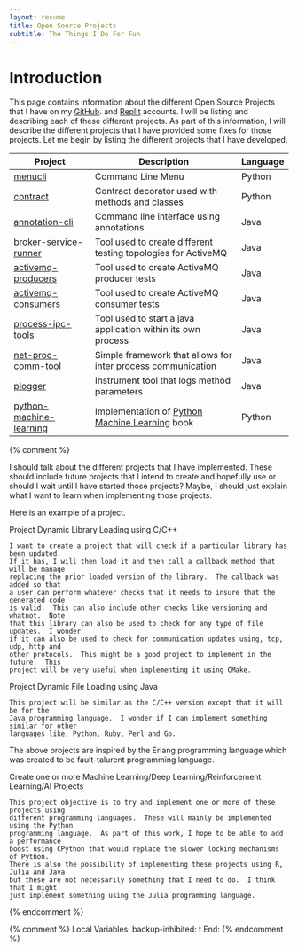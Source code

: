 ```yaml
---
layout: resume
title: Open Source Projects
subtitle: The Things I Do For Fun
---
```


# Introduction

This page contains information about the different Open Source Projects that I have on my 
<a href="https://github.com/ccorsi?tab=repositories" target="_blank">GitHub</a>. and
<a href="https://replit.com/@ccorsi" target="_blank">ReplIt</a> accounts.  I will be
listing and describing each of these different projects.  As part of this information, I
will describe the different projects that I have provided some fixes for those projects.
Let me begin by listing the different projects that I have developed.

| Project | Description | Language |
| --------- | -------- | -------- |
| [menucli](https://github.com/ccorsi/menucli) | Command Line Menu | Python  |
| [contract](https://github.com/ccorsi/contract) | Contract decorator used with methods and classes | Python |
| [annotation-cli](https://github.com/ccorsi/annotation-cli) | Command line interface using annotations | Java |
| [broker-service-runner](https://github.com/ccorsi/broker-service-runner) | Tool used to create different testing topologies for ActiveMQ | Java |
| [activemq-producers](https://github.com/ccorsi/activemq-producers) | Tool used to create ActiveMQ producer tests | Java |
| [activemq-consumers](https://github.com/ccorsi/activemq-consumers) | Tool used to create ActiveMQ consumer tests | Java |
| [process-ipc-tools](https://github.com/ccorsi/process-ipc-tools) | Tool used to start a java application within its own process | Java |
| [net-proc-comm-tool](https://github.com/ccorsi/net-proc-comm-tool) | Simple framework that allows for inter process communication | Java |
| [plogger](https://github.com/ccorsi/learning/tree/plogger) | Instrument tool that logs method parameters | Java |
| [python-machine-learning](https://github.com/ccorsi/learning/tree/python-machine-learning) | Implementation of [Python Machine Learning](https://www.packtpub.com/product/python-machine-learning-third-edition/9781789955750) book | Python |



{% comment %}

I should talk about the different projects that I have implemented.  These should include
future projects that I intend to create and hopefully use or should I wait until I have
started those projects?  Maybe, I should just explain what I want to learn when implementing
those projects.

Here is an example of a project.

Project Dynamic Library Loading using C/C++

	I want to create a project that will check if a particular library has been updated.
	If it has, I will then load it and then call a callback method that will be manage
	replacing the prior loaded version of the library.  The callback was added so that
	a user can perform whatever checks that it needs to insure that the generated code
	is valid.  This can also include other checks like versioning and whatnot.  Note
	that this library can also be used to check for any type of file updates.  I wonder
	if it can also be used to check for communication updates using, tcp, udp, http and
	other protocols.  This might be a good project to implement in the future.  This 
	project will be very useful when implementing it using CMake.

Project Dynamic File Loading using Java

	This project will be similar as the C/C++ version except that it will be for the
	Java programming language.  I wonder if I can implement something similar for other
	languages like, Python, Ruby, Perl and Go.   

The above projects are inspired by the Erlang programming language which was created to be
fault-talurent programming language.  

Create one or more Machine Learning/Deep Learning/Reinforcement Learning/AI Projects

	This project objective is to try and implement one or more of these projects using 
	different programming languages.  These will mainly be implemented using the Python
	programming language.  As part of this work, I hope to be able to add a performance
	boost using CPython that would replace the slower locking mechanisms of Python. 
	There is also the possibility of implementing these projects using R, Julia and Java
	but these are not necessarily something that I need to do.  I think that I might
	just implement something using the Julia programming language.

{% endcomment %}


{% comment %}
Local Variables:
backup-inhibited: t
End:
{% endcomment %}
